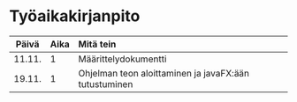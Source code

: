 # Työaikakirjanpito

| Päivä  | Aika | Mitä tein                                             |
|:------:|:-----|:------------------------------------------------------|
| 11.11. | 1    | Määrittelydokumentti                                  |
| 19.11. | 1    | Ohjelman teon aloittaminen ja javaFX:ään tutustuminen |